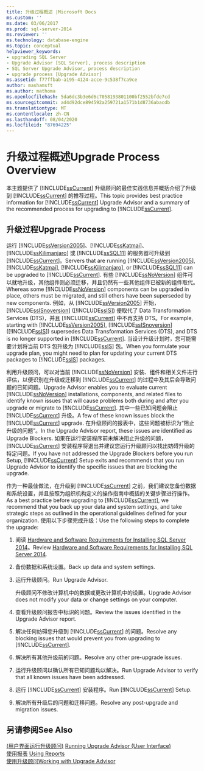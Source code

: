 ```yaml
---
title: 升级过程概述 |Microsoft Docs
ms.custom: ''
ms.date: 03/06/2017
ms.prod: sql-server-2014
ms.reviewer: ''
ms.technology: database-engine
ms.topic: conceptual
helpviewer_keywords:
- upgrading SQL Server
- Upgrade Advisor [SQL Server], process description
- SQL Server Upgrade Advisor, process description
- upgrade process [Upgrade Advisor]
ms.assetid: f77ffbab-a195-4124-acce-9c538f7ca9ce
author: mashamsft
ms.author: mathoma
ms.openlocfilehash: 5da6dc3b3e6d6c7058193801100bf2552bfde7cd
ms.sourcegitcommit: ad4d92dce894592a259721a1571b1d8736abacdb
ms.translationtype: MT
ms.contentlocale: zh-CN
ms.lasthandoff: 08/04/2020
ms.locfileid: "87694225"
---
```

# <a name="upgrade-process-overview"></a><span data-ttu-id="15a95-102">升级过程概述</span><span class="sxs-lookup"><span data-stu-id="15a95-102">Upgrade Process Overview</span></span>
  <span data-ttu-id="15a95-103">本主题提供了 [!INCLUDE[ssCurrent](../../includes/sscurrent-md.md)] 升级顾问的最佳实践信息并概括介绍了升级到 [!INCLUDE[ssCurrent](../../includes/sscurrent-md.md)] 的推荐过程。</span><span class="sxs-lookup"><span data-stu-id="15a95-103">This topic provides best practice information for [!INCLUDE[ssCurrent](../../includes/sscurrent-md.md)] Upgrade Advisor and a summary of the recommended process for upgrading to [!INCLUDE[ssCurrent](../../includes/sscurrent-md.md)].</span></span>  
  
## <a name="upgrade-process"></a><span data-ttu-id="15a95-104">升级过程</span><span class="sxs-lookup"><span data-stu-id="15a95-104">Upgrade Process</span></span>  
 <span data-ttu-id="15a95-105">运行 [!INCLUDE[ssVersion2005](../../includes/ssversion2005-md.md)]、[!INCLUDE[ssKatmai](../../includes/sskatmai-md.md)]、[!INCLUDE[ssKilimanjaro](../../includes/sskilimanjaro-md.md)] 或 [!INCLUDE[ssSQL11](../../includes/sssql11-md.md)] 的服务器可升级到 [!INCLUDE[ssCurrent](../../includes/sscurrent-md.md)]。</span><span class="sxs-lookup"><span data-stu-id="15a95-105">Servers that are running [!INCLUDE[ssVersion2005](../../includes/ssversion2005-md.md)], [!INCLUDE[ssKatmai](../../includes/sskatmai-md.md)], [!INCLUDE[ssKilimanjaro](../../includes/sskilimanjaro-md.md)], or [!INCLUDE[ssSQL11](../../includes/sssql11-md.md)] can be upgraded to [!INCLUDE[ssCurrent](../../includes/sscurrent-md.md)].</span></span> <span data-ttu-id="15a95-106">有些 [!INCLUDE[ssNoVersion](../../includes/ssnoversion-md.md)] 组件可以就地升级，其他组件则必须迁移，并且仍然有一些其他组件已被新的组件取代。</span><span class="sxs-lookup"><span data-stu-id="15a95-106">Whereas some [!INCLUDE[ssNoVersion](../../includes/ssnoversion-md.md)] components can be upgraded in place, others must be migrated, and still others have been superseded by new components.</span></span> <span data-ttu-id="15a95-107">例如，从 [!INCLUDE[ssVersion2005](../../includes/ssversion2005-md.md)] 开始，[!INCLUDE[ssISnoversion](../../includes/ssisnoversion-md.md)] ([!INCLUDE[ssIS](../../includes/ssis-md.md)]) 便取代了 Data Transformation Services (DTS)，并且 [!INCLUDE[ssCurrent](../../includes/sscurrent-md.md)] 中不再支持 DTS。</span><span class="sxs-lookup"><span data-stu-id="15a95-107">For example, starting with [!INCLUDE[ssVersion2005](../../includes/ssversion2005-md.md)], [!INCLUDE[ssISnoversion](../../includes/ssisnoversion-md.md)] ([!INCLUDE[ssIS](../../includes/ssis-md.md)]) supersedes Data Transformation Services (DTS), and DTS is no longer supported in [!INCLUDE[ssCurrent](../../includes/sscurrent-md.md)].</span></span> <span data-ttu-id="15a95-108">当设计升级计划时，您可能需要计划将当前 DTS 包升级为 [!INCLUDE[ssIS](../../includes/ssis-md.md)] 包。</span><span class="sxs-lookup"><span data-stu-id="15a95-108">When you formulate your upgrade plan, you might need to plan for updating your current DTS packages to [!INCLUDE[ssIS](../../includes/ssis-md.md)] packages.</span></span>  
  
 <span data-ttu-id="15a95-109">利用升级顾问，可以对当前 [!INCLUDE[ssNoVersion](../../includes/ssnoversion-md.md)] 安装、组件和相关文件进行评估，以便识别在升级或迁移到 [!INCLUDE[ssCurrent](../../includes/sscurrent-md.md)] 的过程中及其后会导致问题的已知问题。</span><span class="sxs-lookup"><span data-stu-id="15a95-109">Upgrade Advisor enables you to evaluate current [!INCLUDE[ssNoVersion](../../includes/ssnoversion-md.md)] installations, components, and related files to identify known issues that will cause problems both during and after you upgrade or migrate to [!INCLUDE[ssCurrent](../../includes/sscurrent-md.md)].</span></span> <span data-ttu-id="15a95-110">其中一些已知问题会阻止 [!INCLUDE[ssCurrent](../../includes/sscurrent-md.md)] 升级。</span><span class="sxs-lookup"><span data-stu-id="15a95-110">A few of these known issues block the [!INCLUDE[ssCurrent](../../includes/sscurrent-md.md)] upgrade.</span></span> <span data-ttu-id="15a95-111">在升级顾问的报表中，这些问题被标识为“阻止升级的问题”。</span><span class="sxs-lookup"><span data-stu-id="15a95-111">In the Upgrade Advisor report, these issues are identified as Upgrade Blockers.</span></span> <span data-ttu-id="15a95-112">如果在运行安装程序前未解决阻止升级的问题，[!INCLUDE[ssCurrent](../../includes/sscurrent-md.md)] 安装程序将退出并建议您运行升级顾问以找出妨碍升级的特定问题。</span><span class="sxs-lookup"><span data-stu-id="15a95-112">If you have not addressed the Upgrade Blockers before you run Setup, [!INCLUDE[ssCurrent](../../includes/sscurrent-md.md)] Setup exits and recommends that you run Upgrade Advisor to identify the specific issues that are blocking the upgrade.</span></span>  
  
 <span data-ttu-id="15a95-113">作为一种最佳做法，在升级到 [!INCLUDE[ssCurrent](../../includes/sscurrent-md.md)] 之前，我们建议您备份数据和系统设置，并且按照为组织机构定义的操作指南中概括的关键步骤进行操作。</span><span class="sxs-lookup"><span data-stu-id="15a95-113">As a best practice before upgrading to [!INCLUDE[ssCurrent](../../includes/sscurrent-md.md)], we recommend that you back up your data and system settings, and take strategic steps as outlined in the operational guidelines defined for your organization.</span></span> <span data-ttu-id="15a95-114">使用以下步骤完成升级：</span><span class="sxs-lookup"><span data-stu-id="15a95-114">Use the following steps to complete the upgrade:</span></span>  
  
1.  <span data-ttu-id="15a95-115">阅读 [Hardware and Software Requirements for Installing SQL Server 2014](hardware-and-software-requirements-for-installing-sql-server.md)。</span><span class="sxs-lookup"><span data-stu-id="15a95-115">Review [Hardware and Software Requirements for Installing SQL Server 2014](hardware-and-software-requirements-for-installing-sql-server.md).</span></span>  
  
2.  <span data-ttu-id="15a95-116">备份数据和系统设置。</span><span class="sxs-lookup"><span data-stu-id="15a95-116">Back up data and system settings.</span></span>  
  
3.  <span data-ttu-id="15a95-117">运行升级顾问。</span><span class="sxs-lookup"><span data-stu-id="15a95-117">Run Upgrade Advisor.</span></span>  
  
     <span data-ttu-id="15a95-118">升级顾问不修改计算机中的数据或更改计算机中的设置。</span><span class="sxs-lookup"><span data-stu-id="15a95-118">Upgrade Advisor does not modify your data or change settings on your computer.</span></span>  
  
4.  <span data-ttu-id="15a95-119">查看升级顾问报告中标识的问题。</span><span class="sxs-lookup"><span data-stu-id="15a95-119">Review the issues identified in the Upgrade Advisor report.</span></span>  
  
5.  <span data-ttu-id="15a95-120">解决任何妨碍您升级到 [!INCLUDE[ssCurrent](../../includes/sscurrent-md.md)] 的问题。</span><span class="sxs-lookup"><span data-stu-id="15a95-120">Resolve any blocking issues that would prevent you from upgrading to [!INCLUDE[ssCurrent](../../includes/sscurrent-md.md)].</span></span>  
  
6.  <span data-ttu-id="15a95-121">解决所有其他升级前的问题。</span><span class="sxs-lookup"><span data-stu-id="15a95-121">Resolve any other pre-upgrade issues.</span></span>  
  
7.  <span data-ttu-id="15a95-122">运行升级顾问以确认所有已知问题均以解决。</span><span class="sxs-lookup"><span data-stu-id="15a95-122">Run Upgrade Advisor to verify that all known issues have been addressed.</span></span>  
  
8.  <span data-ttu-id="15a95-123">运行 [!INCLUDE[ssCurrent](../../includes/sscurrent-md.md)] 安装程序。</span><span class="sxs-lookup"><span data-stu-id="15a95-123">Run [!INCLUDE[ssCurrent](../../includes/sscurrent-md.md)] Setup.</span></span>  
  
9. <span data-ttu-id="15a95-124">解决所有升级后的问题和迁移问题。</span><span class="sxs-lookup"><span data-stu-id="15a95-124">Resolve any post-upgrade and migration issues.</span></span>  
  
## <a name="see-also"></a><span data-ttu-id="15a95-125">另请参阅</span><span class="sxs-lookup"><span data-stu-id="15a95-125">See Also</span></span>  
 <span data-ttu-id="15a95-126">[&#40;用户界面运行升级顾问&#41;](../../../2014/sql-server/install/running-upgrade-advisor-user-interface.md) </span><span class="sxs-lookup"><span data-stu-id="15a95-126">[Running Upgrade Advisor &#40;User Interface&#41;](../../../2014/sql-server/install/running-upgrade-advisor-user-interface.md) </span></span>  
 <span data-ttu-id="15a95-127">[使用报表](../../../2014/sql-server/install/using-reports.md) </span><span class="sxs-lookup"><span data-stu-id="15a95-127">[Using Reports](../../../2014/sql-server/install/using-reports.md) </span></span>  
 [<span data-ttu-id="15a95-128">使用升级顾问</span><span class="sxs-lookup"><span data-stu-id="15a95-128">Working with Upgrade Advisor</span></span>](../../../2014/sql-server/install/working-with-upgrade-advisor.md)  
  
  
